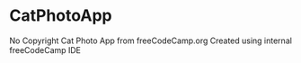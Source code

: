 # CatPhotoApp
No Copyright
Cat Photo App from freeCodeCamp.org
Created using internal freeCodeCamp IDE

